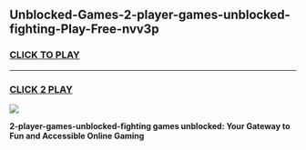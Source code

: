 
## Unblocked-Games-2-player-games-unblocked-fighting-Play-Free-nvv3p
<h3>
<a href="https://premium76.site?title=2-player-games-unblocked-fighting&ref=18A1">CLICK TO PLAY</a></h3>
<hr>

<h3>
<a href="https://premium76.site?title=2-player-games-unblocked-fighting&ref=18A1">CLICK 2 PLAY</a>
  
</h3>

<a href="https://premium76.site?title=2-player-games-unblocked-fighting&ref=18A1"><img src="https://clearcache.store/games.png"></a>


**2-player-games-unblocked-fighting games unblocked: Your Gateway to Fun and Accessible Online Gaming**
